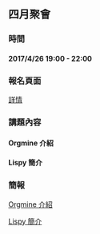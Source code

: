 ## 四月聚會

### 時間

#### 2017/4/26 19:00 - 22:00

### 報名頁面

[詳情](https://www.meetup.com/Clojure-tw/events/239130758/)

### 講題內容

#### Orgmine 介紹

#### Lispy 簡介

### 簡報

[Orgmine 介紹](https://hypzx.github.io/orgmine-intro/)

[Lispy 簡介](http://www.ffe.tw/lispy-intro/)

